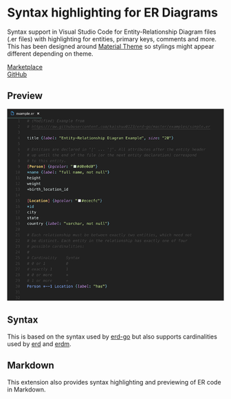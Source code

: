 # Syntax highlighting for ER Diagrams

Syntax support in Visual Studio Code for Entity-Relationship Diagram files (.er files) with highlighting for entities, primary keys, comments and more. This has been designed around [Material Theme](https://marketplace.visualstudio.com/items?itemName=Equinusocio.vsc-material-theme) so stylings might appear different depending on theme.

[Marketplace](https://marketplace.visualstudio.com/items?itemName=mikkel-ol.er-syntax-highlighting) \
[GitHub](https://github.com/mikkel-ol/vsc-er-syntax-highlighting)

## Preview

[![Preview syntax highlight](/example.png?raw=true "Preview of syntax highlighting")](#)

## Syntax

This is based on the syntax used by [erd-go](https://github.com/kaishuu0123/erd-go/) but also supports cardinalities used by [erd](https://github.com/BurntSushi/erd) and [erdm](https://github.com/unok/erdm).

## Markdown

This extension also provides syntax highlighting and previewing of ER code in Markdown.
